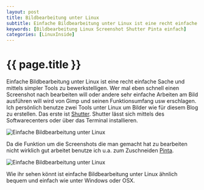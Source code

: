 ```yaml
---
layout: post
title: Bildbearbeitung unter Linux
subtitle: Einfache Bildbearbeitung unter Linux ist eine recht einfache Sache und mittels simpler Tools zu bewerkstelligen.
keywords: [Bildbearbeitung Linux Screenshot Shutter Pinta einfach]
categories: [LinuxInside]
---
```

# {{ page.title }}

Einfache Bildbearbeitung unter Linux ist eine recht einfache Sache und mittels simpler Tools zu bewerkstelligen. Wer mal eben schnell einen Screenshot nach bearbeiten will oder andere sehr einfache Arbeiten am Bild ausführen will wird von Gimp und seinen Funktionsumfang usw erschlagen. Ich persönlich benutze zwei Tools unter Linux um Bilder wie für diesem Blog zu erstellen. Das erste ist [Shutter](htpss://shutter-project.org/downloads/). Shutter lässt sich mittels des Softwarecenters oder über das Terminal installieren.


![Einfache Bildbearbeitung unter Linux](../../img/shutter_in_action.webp)

Da die Funktion um die Screenshots die man gemacht hat zu bearbeiten nicht wirklich gut arbeitet benutze ich u.a. zum Zuschneiden [Pinta](httpss://pinta-project.com/).


![Einfache Bildbearbeitung unter Linux](../../img/Anwendungen.webp-Pinta_024-300x216.webp)

Wie ihr sehen könnt ist einfache Bildbearbeitung unter Linux ähnlich bequem und einfach wie unter Windows oder OSX.
